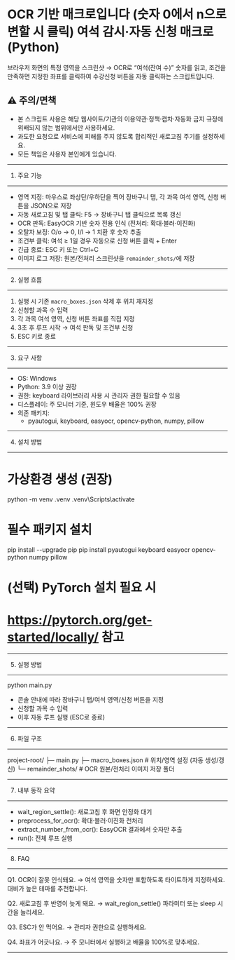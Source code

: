 OCR 기반 매크로입니다 (숫자 0에서 n으로 변할 시 클릭)
여석 감시·자동 신청 매크로 (Python)
=================================

브라우저 화면의 특정 영역을 스크린샷 → OCR로 “여석(잔여 수)” 숫자를 읽고,
조건을 만족하면 지정한 좌표를 클릭하여 수강신청 버튼을 자동 클릭하는 스크립트입니다.

⚠️ 주의/면책
------------
- 본 스크립트 사용은 해당 웹사이트/기관의 이용약관·정책·캡차·자동화 금지 규정에 위배되지 않는 범위에서만 사용하세요.
- 과도한 요청으로 서비스에 피해를 주지 않도록 합리적인 새로고침 주기를 설정하세요.
- 모든 책임은 사용자 본인에게 있습니다.

---------------------------------
1. 주요 기능
---------------------------------
- 영역 지정: 마우스로 좌상단/우하단을 찍어 장바구니 탭, 각 과목 여석 영역, 신청 버튼을 JSON으로 저장
- 자동 새로고침 및 탭 클릭: F5 → 장바구니 탭 클릭으로 목록 갱신
- OCR 판독: EasyOCR 기반 숫자 전용 인식 (전처리: 확대·블러·이진화)
- 오탈자 보정: O/o → 0, I/l → 1 치환 후 숫자 추출
- 조건부 클릭: 여석 ≥ 1일 경우 자동으로 신청 버튼 클릭 + Enter
- 긴급 종료: ESC 키 또는 Ctrl+C
- 이미지 로그 저장: 원본/전처리 스크린샷을 `remainder_shots/`에 저장

---------------------------------
2. 실행 흐름
---------------------------------
1) 실행 시 기존 `macro_boxes.json` 삭제 후 위치 재지정
2) 신청할 과목 수 입력
3) 각 과목 여석 영역, 신청 버튼 좌표를 직접 지정
4) 3초 후 루프 시작 → 여석 판독 및 조건부 신청
5) ESC 키로 종료

---------------------------------
3. 요구 사항
---------------------------------
- OS: Windows
- Python: 3.9 이상 권장
- 권한: keyboard 라이브러리 사용 시 관리자 권한 필요할 수 있음
- 디스플레이: 주 모니터 기준, 윈도우 배율은 100% 권장
- 의존 패키지:
  - pyautogui, keyboard, easyocr, opencv-python, numpy, pillow

---------------------------------
4. 설치 방법
---------------------------------
# 가상환경 생성 (권장)
python -m venv .venv
.venv\Scripts\activate

# 필수 패키지 설치
pip install --upgrade pip
pip install pyautogui keyboard easyocr opencv-python numpy pillow

# (선택) PyTorch 설치 필요 시
# https://pytorch.org/get-started/locally/ 참고

---------------------------------
5. 실행 방법
---------------------------------
python main.py

- 콘솔 안내에 따라 장바구니 탭/여석 영역/신청 버튼을 지정
- 신청할 과목 수 입력
- 이후 자동 루프 실행 (ESC로 종료)

---------------------------------
6. 파일 구조
---------------------------------
project-root/
 ├─ main.py
 ├─ macro_boxes.json         # 위치/영역 설정 (자동 생성/갱신)
 └─ remainder_shots/         # OCR 원본/전처리 이미지 저장 폴더

---------------------------------
7. 내부 동작 요약
---------------------------------
- wait_region_settle(): 새로고침 후 화면 안정화 대기
- preprocess_for_ocr(): 확대·블러·이진화 전처리
- extract_number_from_ocr(): EasyOCR 결과에서 숫자만 추출
- run(): 전체 루프 실행

---------------------------------
8. FAQ
---------------------------------
Q1. OCR이 잘못 인식돼요.
 → 여석 영역을 숫자만 포함하도록 타이트하게 지정하세요. 대비가 높은 테마를 추천합니다.

Q2. 새로고침 후 반영이 늦게 돼요.
 → wait_region_settle() 파라미터 또는 sleep 시간을 늘리세요.

Q3. ESC가 안 먹어요.
 → 관리자 권한으로 실행하세요.

Q4. 좌표가 어긋나요.
 → 주 모니터에서 실행하고 배율을 100%로 맞추세요.

---------------------------------
